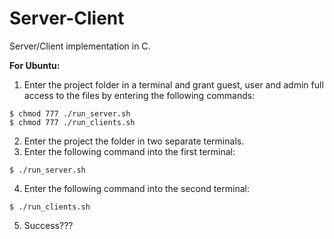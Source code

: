 # Server-Client
Server/Client implementation in C.

**For Ubuntu:**
1. Enter the project folder in a terminal and grant guest, user and admin full access to the files by entering the following commands:
```
$ chmod 777 ./run_server.sh
$ chmod 777 ./run_clients.sh
```
2. Enter the project the folder in two separate terminals.
3. Enter the following command into the first terminal:
```
$ ./run_server.sh
```
4. Enter the following command into the second terminal:
```
$ ./run_clients.sh
```
5. Success???
